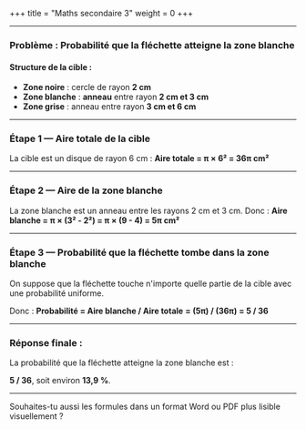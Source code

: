 +++
title = "Maths secondaire 3"
weight = 0
+++

---

### Problème : Probabilité que la fléchette atteigne la **zone blanche**

#### Structure de la cible :

* **Zone noire** : cercle de rayon **2 cm**
* **Zone blanche** : **anneau** entre rayon **2 cm et 3 cm**
* **Zone grise** : anneau entre rayon **3 cm et 6 cm**

---

### Étape 1 — Aire totale de la cible

La cible est un disque de rayon 6 cm :
**Aire totale = π × 6² = 36π cm²**

---

### Étape 2 — Aire de la zone blanche

La zone blanche est un anneau entre les rayons 2 cm et 3 cm.
Donc :
**Aire blanche = π × (3² - 2²) = π × (9 - 4) = 5π cm²**

---

### Étape 3 — Probabilité que la fléchette tombe dans la zone blanche

On suppose que la fléchette touche n'importe quelle partie de la cible avec une probabilité uniforme.

Donc :
**Probabilité = Aire blanche / Aire totale**
**= (5π) / (36π) = 5 / 36**

---

### Réponse finale :

La probabilité que la fléchette atteigne la zone blanche est :

**5 / 36**, soit environ **13,9 %**.

---

Souhaites-tu aussi les formules dans un format Word ou PDF plus lisible visuellement ?
